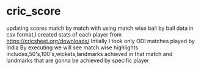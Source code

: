 # cric_score
updating scores match by match
with using match wise ball by ball data in csv format,I created stats of each player from https://cricsheet.org/downloads/
Intially I took only ODI matches played by India
By executing we will see match wise highlights includes,50's,100's,wickets,landmarks achieved in that match and landmarks that are gonna be achieved by specific player
